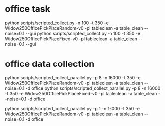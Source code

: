# office task
python scripts/scripted_collect.py -n 100 -t 350 -e Widow250OfficePickPlaceRandom-v0 -pl tableclean -a table_clean --noise=0.1 --gui
python scripts/scripted_collect.py -n 100 -t 350 -e Widow250OfficePickPlaceFixed-v0 -pl tableclean -a table_clean --noise=0.1 --gui

# office data collection
python scripts/scripted_collect_parallel.py -p 8 -n 16000 -t 350 -e Widow250OfficePickPlaceRandom-v0 -pl tableclean -a table_clean --noise=0.1 -d office
python scripts/scripted_collect_parallel.py -p 8 -n 16000 -t 350 -e Widow250OfficePickPlaceFixed-v0 -pl tableclean -a table_clean --noise=0.1 -d office

python scripts/scripted_collect_parallel.py -p 1 -n 16000 -t 350 -e Widow250OfficePickPlaceRandom-v0 -pl tableclean -a table_clean --noise=0.1 -d office